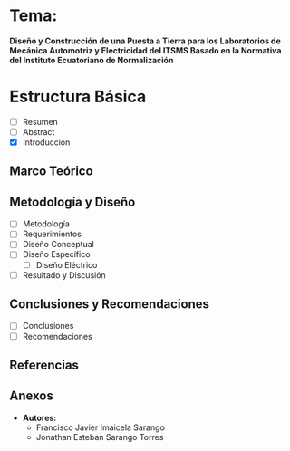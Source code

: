 # Tema: 
**Diseño y Construcción de una Puesta a Tierra para los Laboratorios de Mecánica Automotriz y Electricidad del ITSMS Basado en la Normativa del Instituto Ecuatoriano de Normalización**

# Estructura Básica
- [ ] Resumen
- [ ] Abstract
- [x] Introducción

## Marco Teórico
## Metodología y Diseño

- [ ] Metodología
- [ ] Requerimientos
- [ ] Diseño Conceptual
- [ ] Diseño Específico
  - [ ] Diseño Eléctrico
- [ ] Resultado y Discusión
 
## Conclusiones y Recomendaciones
 
- [ ] Conclusiones
- [ ] Recomendaciones
 
## Referencias

<!-- Hager, (2020). *Regímenes de Neutro en Baja Tensión*.
- NEC, (2018). *Instalaciones Eléctricas Residenciales*.
- *Norma ANSI/NFPA 70-250*
- *Norma ANSI/TIA-607*
- Oropeza, J. (2005) Libro de Oro de Puesta a Tierra Universal. Grounding and Bounding. Schneider Electrical México. 
- Ministerio Urbano de Desarrollo y Vivienda. (2018). Norma Ecuatoriana de la Construcción NEC. Instalaciones Eléctricas. Código NEC-SB-IE. Edición. Ministerio de Desarrollo Urbano y Vivienda (MIDUVI). 
- Instituto Ecuatoriano De Normalización INEN (2001). Código De Práctica Ecuatoriano CPE INEN 19:2001. 
- Comité Ejecutivo de la Norma Ecuatoriana de la Construcción (2013). *Norma Ecuatoriana de Construcción NEC, Instalaciones Electromecánicas*. Cap. 15. Edición  Ministerio de Desarrollo Urbano y Vivienda (MIDUVI). -->

## Anexos

- **Autores:**
  - Francisco Javier Imaicela Sarango 
  - Jonathan Esteban Sarango Torres
